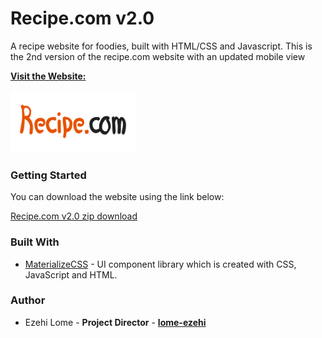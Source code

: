 # Recipe.com v2.0
A recipe website for foodies, built with HTML/CSS and Javascript.
This is the 2nd version of the recipe.com website with an updated mobile view

**[Visit the Website:](https://lome-ezehi.github.io/recipe.com-2.0/)**

<img src="Img/logo.png" width="200" height="100">

### Getting Started
You can download the website using the link below: 

[Recipe.com v2.0 zip download](https://github.com/lome-ezehi/recipe.com-2.0/archive/refs/heads/master.zip)

### Built With
- [MaterializeCSS](https://materializecss.com) - UI component library which is created with CSS, JavaScript and HTML.

### Author
- Ezehi Lome - **Project Director** - **[lome-ezehi](https://github.com/lome-ezehi)**
